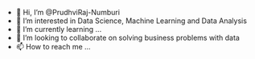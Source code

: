 - 👋 Hi, I’m @PrudhviRaj-Numburi
- 👀 I’m interested in Data Science, Machine Learning and Data Analysis
- 🌱 I’m currently learning ...
- 💞️ I’m looking to collaborate on solving business problems with data
- 📫 How to reach me ...

<!---
PrudhviRaj-Numburi/PrudhviRaj-Numburi is a ✨ special ✨ repository because its `README.md` (this file) appears on your GitHub profile.
You can click the Preview link to take a look at your changes.
--->
